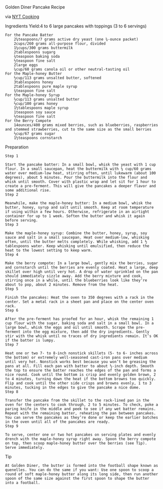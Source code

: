 Golden Diner Pancake Recipe

via [NYT Cooking](https://cooking.nytimes.com/recipes/1027064-golden-diner-pancakes)


Ingredients
Yield:4 to 6 large pancakes with toppings (3 to 6 servings)

    For the Pancake Batter
        2¼teaspoons/7 grams active dry yeast (one ¼-ounce packet)
        2cups/260 grams all-purpose flour, divided
        1¼cups/300 grams buttermilk
        2tablespoons sugarg
        ¾teaspoon baking soda
        ½teaspoon fine salt
        2large eggs
        ¼cup/60 grams canola oil or other neutral-tasting oil
    For the Maple-honey Butter
        ½cup/113 grams unsalted butter, softened
        3tablespoons honey
        2tablespoons pure maple syrup
        ¾teaspoon fine salt
    For the Maple-honey Syrup
        ½cup/113 grams unsalted butter
        ⅓cup/100 grams honey
        1½tablespoons maple syrup
        1teaspoon soy sauce
        ½teaspoon fine salt
    For the Berry Compote
        14ounces/400 grams mixed berries, such as blueberries, raspberries and stemmed strawberries, cut to the same size as the small berries
        ⅓cup/67 grams sugar
        1½teaspoons cornstarch

Preparation

    Step 1

    Start the pancake batter: In a small bowl, whisk the yeast with 1 cup flour. In a small saucepan, heat the buttermilk with ¼ cup/60 grams water over medium-low heat, stirring often, until lukewarm (about 100 degrees), about 5 minutes. Pour the buttermilk into the flour and whisk until smooth. Cover with plastic wrap and let sit for 1 hour to create a pre-ferment. This will give the pancakes a deeper flavor and some additional rise.
    Step 2

    Meanwhile, make the maple-honey butter: In a medium bowl, whisk the butter, honey, syrup and salt until smooth. Keep at room temperature if using within a few hours. Otherwise, refrigerate in an airtight container for up to 1 week. Soften the butter and whisk it again before serving.
    Step 3

    Make the maple-honey syrup: Combine the butter, honey, syrup, soy sauce and salt in a small saucepan. Heat over medium-low, whisking often, until the butter melts completely. While whisking, add 1 ½ tablespoons water. Keep whisking until emulsified, then reduce the heat to the lowest setting to keep warm.
    Step 4

    Make the berry compote: In a large bowl, gently mix the berries, sugar and cornstarch until the berries are evenly coated. Heat a large, deep skillet over high until very hot. A drop of water sprinkled on the pan should immediately sizzle away. Add the berry mixture and cook, stirring once in a while, until the blueberries look like they’re about to pop, about 2 minutes. Remove from the heat.
    Step 5

    Finish the pancakes: Heat the oven to 350 degrees with a rack in the center. Set a metal rack in a sheet pan and place on the center oven rack.
    Step 6

    After the pre-ferment has proofed for an hour, whisk the remaining 1 cup flour with the sugar, baking soda and salt in a small bowl. In a large bowl, whisk the eggs and oil until smooth. Scrape the pre-ferment into the egg mixture, then add the dry ingredients. Gently stir with the whisk until no traces of dry ingredients remain. It’s OK if the batter is lumpy.
    Step 7

    Heat one or two 7- to 8-inch nonstick skillets (5- to 6- inches across the bottom) or extremely well-seasoned cast-iron pans over medium until very hot. Nonstick works best because you won’t be greasing the pans at all. Fill each pan with batter to about ⅓-inch depth. Smooth the top to ensure the batter reaches the edges of the pan and forms a nice round. Cook until the bottom is crisp and evenly golden brown, 2 to 4 minutes, turning down the heat if the bottom browns too quickly. Flip and cook until the other side crisps and browns evenly, 1 to 3 minutes, tucking in the edges to give the pancake a nice dome.
    Step 8

    Transfer the pancake from the skillet to the rack-lined pan in the oven for the centers to cook through, 2 to 5 minutes. To check, poke a paring knife in the middle and peek to see if any wet batter remains. Repeat with the remaining batter, reheating the pan between pancakes. You can serve the pancakes as they’re done or keep the earlier batches in the oven until all of the pancakes are ready.
    Step 9

    To serve, center one or two hot pancakes on serving plates and evenly drench with the maple-honey syrup right away. Spoon the berry compote on top, then scoop maple-honey butter over the berries (see Tip). Serve immediately.

Tip

    At Golden Diner, the butter is formed into the football shape known as quenelles. You can do the same if you want: Use one spoon to scoop a round of soft maple-honey butter along its long side, then run another spoon of the same size against the first spoon to shape the butter into a football.